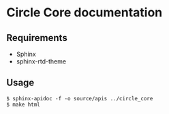 # Circle Core documentation
## Requirements
- Sphinx
- sphinx-rtd-theme

## Usage

```
$ sphinx-apidoc -f -o source/apis ../circle_core
$ make html
```
